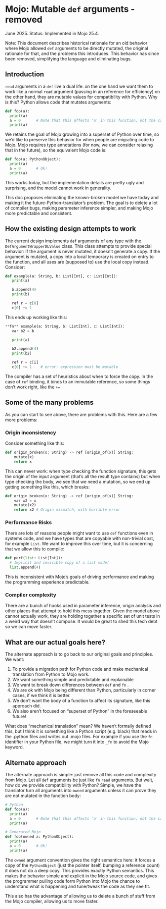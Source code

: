 # Mojo: Mutable `def` arguments - removed

June 2025. Status: Implemented in Mojo 25.4.

Note: This document describes historical rationale for an old behavior where
Mojo allowed `def` arguments to be directly mutated, the original rationale for
that, and the problems this introduces.  This behavior has since been removed,
simplifying the language and eliminating bugs.

## Introduction

`read` arguments in a `def` live a dual life: on the one hand we want them to
work like a normal `read` argument (passing in an reference for efficiency) on
the other hand, they are mutable values for compatibility with Python.  Why is
this?  Python allows code that mutates arguments:

```python
def foo(a):
  print(a)
  a = 0       # Note that this affects 'a' in this function, not the caller
  print(a)
```

We retains the goal of Mojo growing into a superset of Python over time, so we’d
like to preserve this behavior for when people are migrating code to Mojo.  Mojo
requires type annotations (for now, we can consider relaxing that in the
future), so the equivalent Mojo code is:

```python
def foo(a: PythonObject):
  print(a)
  a = 0       # Ok!
  print(a)
```

This works today, but the implementation details are pretty ugly and surprising,
and the model cannot work in generality.

This doc proposes eliminating the known-broken model we have today and making it
the future-Python-translator’s problem.  The goal is to delete a lot of compiler
bugs, making parameter inference simpler, and making Mojo more predictable and
consistent.

## How the existing design attempts to work

The current design implements `def` arguments of any type with the
`DefArgumentWrapperDLValue` class.  This class attempts to provide special
behavior: if the argument is never mutated, it doesn’t generate a copy.  If the
argument is mutated, a copy into a local temporary is created on entry to the
function, and all uses are (supposed to) use the local copy instead.  Consider:

```python
def example(a: String, b: List[Int], c: List[Int]):
   print(a)

   b.append(4)
   print(b)

   ref r = c[0]
   c[0] += 1
```

This ends up working like this:

```python
**fn** example(a: String, b: List[Int], c: List[Int]):
   var b2 = b

   print(a)

   b2.append(4)
   print(b2)

   ref r = c[i]
   c[0] += 1    # error: expression must be mutable
```

The compiler has a set of heuristics about when to force the copy.  In the case
of `ref` binding, it binds to an immutable reference, so some things don’t work
right, like the `+=`

## Some of the many problems

As you can start to see above, there are problems with this.  Here are a few
more problems:

### Origin inconsistency

Consider something like this:

```python
def origin_broken(x: String) -> ref [origin_of(x)] String:
    mutate(x)
    return x
```

This can never work: when type checking the function signature, this gets the
origin of the input argument (that’s all the result type contains) but when type
checking the body, we see that we need a mutation, so we end up getting
something like this, which breaks:

```python
def origin_broken(x: String) -> ref [origin_of(x)] String:
    var x2 = x
    mutate(x2)
    return x2 # Origin mismatch, with horrible error
```

### Performance Risks

There are lots of reasons people might want to use `def` functions even in
systems code, and we have types that are copyable with non-trivial cost, for
example `List`.  We want to improve this over time, but it is concerning that we
allow this to compile:

```python
def perf(list: List[Int]):
  # Implicit and invisible copy of a list made!
  list.append(4)
```

This is inconsistent with Mojo’s goals of driving performance and making the
programming experience predictable.

### Compiler complexity

There are a bunch of hooks used in parameter inference, origin analysis and
other places that attempt to hold this mess together.  Given the model above
cannot actually work, they are holding together a specific set of unit tests in
a weird way that doesn’t compose.  It would be great to shed this tech debt so
we can move faster.

## What are our actual goals here?

The alternate approach is to go back to our original goals and principles.  We
want:

1. To provide a migration path for Python code and make mechanical translation
   from Python to Mojo work.
2. We want something simple and predictable and explainable
3. We want to break down differences between `def` and `fn` .
4. We are ok with Mojo being different than Python, particularly in corner
   cases, if we think it is better.
5. We don’t want the body of a function to affect its signature, like this
   approach did.
6. We also aren’t focused on “superset of Python” in the foreseeable future!

What does “mechanical translation” mean?  We haven’t formally defined this, but
I think it is something like a Python script (e.g. black) that reads in the
.python files and writes out .mojo files.  For example if you use the `fn`
identifier in your Python file, we might turn it into `_fn` to avoid the Mojo
keyword.

## Alternate approach

The alternate approach is simple: just remove all this code and complexity from
Mojo.  Let all `def` arguments be just like `fn` `read` arguments.  But wait,
how do we provide compatibility with Python?  Simple, we have the translator
turn all arguments into `owned` arguments unless it can prove they are not
mutated in the function body:

```python
# Python
def foo(a):
  print(a)
  a = 0       # Note that this affects 'a' in this function, not the caller
  print(a)

# Generated Mojo
def foo(owned a: PythonObject):
  print(a)
  a = 0       # Ok!
  print(a)
```

The `owned` argument convention gives the right semantics here: it forces a copy
of the `PythonObject` (just the pointer itself, bumping a reference count) it
does not do a deep copy.  This provides exactly Python semantics.  This makes
the behavior simple and explicit in the Mojo source code, and gives the
programmer pulling code form Python into Mojo the chance to understand what is
happening and tune/tweak the code as they see fit.

This also has the advantage of allowing us to delete a bunch of stuff from the
Mojo compiler, allowing us to move faster.
